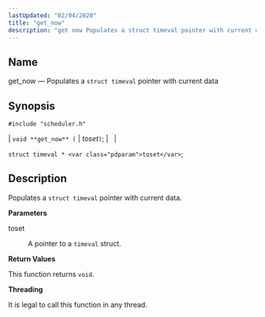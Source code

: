 ```yaml
---
lastUpdated: "02/04/2020"
title: "get_now"
description: "get now Populates a struct timeval pointer with current data void get now toset struct timeval toset Populates a struct timeval pointer with current data toset A pointer to a timeval struct This function returns void It is legal to call this function in any thread..."
---
```


<a name="apis.get_now"></a> 
## Name

get_now — Populates a `struct timeval` pointer with current data

## Synopsis

`#include "scheduler.h"`

| `void **get_now** (` | <var class="pdparam">toset</var>`)`; |   |

`struct timeval * <var class="pdparam">toset</var>`;<a name="idp63978896"></a> 
## Description

Populates a `struct timeval` pointer with current data.

**<a name="idp63980544"></a> Parameters**

<dl class="variablelist">

<dt>toset</dt>

<dd>

A pointer to a `timeval` struct.

</dd>

</dl>

**<a name="idp63983712"></a> Return Values**

This function returns `void`.

**<a name="idp63985072"></a> Threading**

It is legal to call this function in any thread.
